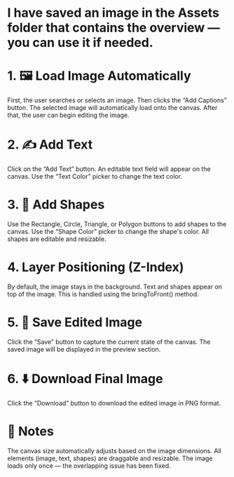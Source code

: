 
<!-- Important Message -->
# I have saved an image in the Assets folder that contains the overview — you can use it if needed.

<!--  🧑‍💻 How to Use – Step by Step: -->

# 1. 🖼️ Load Image Automatically
First, the user searches or selects an image.
Then clicks the “Add Captions” button.
The selected image will automatically load onto the canvas.
After that, the user can begin editing the image.

# 2. ✍️ Add Text 
Click on the “Add Text” button.
An editable text field will appear on the canvas.
Use the “Text Color” picker to change the text color.

# 3. 🔷 Add Shapes
Use the Rectangle, Circle, Triangle, or Polygon buttons to add shapes to the canvas.
Use the “Shape Color” picker to change the shape's color.
All shapes are editable and resizable.

# 4. Layer Positioning (Z-Index)
By default, the image stays in the background.
Text and shapes appear on top of the image.
This is handled using the bringToFront() method.

#  5. 💾 Save Edited Image
Click the “Save” button to capture the current state of the canvas.
The saved image will be displayed in the preview section.

# 6. ⬇️ Download Final Image
Click the “Download” button to download the edited image in PNG format.

# 📌 Notes
The canvas size automatically adjusts based on the image dimensions.
All elements (image, text, shapes) are draggable and resizable.
The image loads only once — the overlapping issue has been fixed.